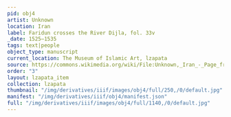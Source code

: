 ```yaml
---
pid: obj4
artist: Unknown
location: Iran
label: Faridun crosses the River Dijla, fol. 33v
_date: 1525–1535
tags: text|people
object_type: manuscript
current_location: The Museum of Islamic Art, lzapata
source: https://commons.wikimedia.org/wiki/File:Unknown,_Iran_-_Page_from_the_Shahnama_of_Shah_Tahmasp_-_Google_Art_Project.jpg
order: "3"
layout: lzapata_item
collection: lzapata
thumbnail: "/img/derivatives/iiif/images/obj4/full/250,/0/default.jpg"
manifest: "/img/derivatives/iiif/obj4/manifest.json"
full: "/img/derivatives/iiif/images/obj4/full/1140,/0/default.jpg"
---
```

